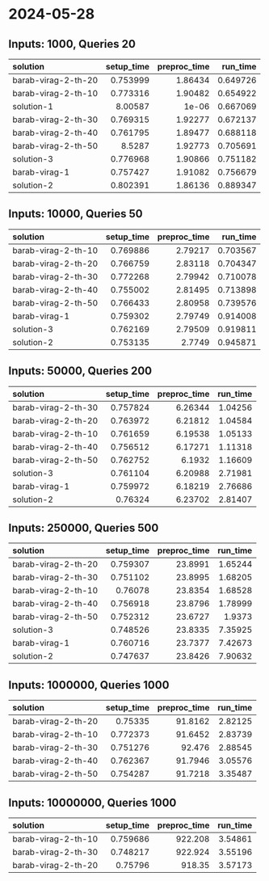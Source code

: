 # 2024-05-28

## Inputs: 1000, Queries 20

| solution            |   setup_time |   preproc_time |   run_time |
|:--------------------|-------------:|---------------:|-----------:|
| barab-virag-2-th-20 |     0.753999 |        1.86434 |   0.649726 |
| barab-virag-2-th-10 |     0.773316 |        1.90482 |   0.654922 |
| solution-1          |     8.00587  |        1e-06   |   0.667069 |
| barab-virag-2-th-30 |     0.769315 |        1.92277 |   0.672137 |
| barab-virag-2-th-40 |     0.761795 |        1.89477 |   0.688118 |
| barab-virag-2-th-50 |     8.5287   |        1.92773 |   0.705691 |
| solution-3          |     0.776968 |        1.90866 |   0.751182 |
| barab-virag-1       |     0.757427 |        1.91082 |   0.756679 |
| solution-2          |     0.802391 |        1.86136 |   0.889347 |

## Inputs: 10000, Queries 50

| solution            |   setup_time |   preproc_time |   run_time |
|:--------------------|-------------:|---------------:|-----------:|
| barab-virag-2-th-10 |     0.769886 |        2.79217 |   0.703567 |
| barab-virag-2-th-20 |     0.766759 |        2.83118 |   0.704347 |
| barab-virag-2-th-30 |     0.772268 |        2.79942 |   0.710078 |
| barab-virag-2-th-40 |     0.755002 |        2.81495 |   0.713898 |
| barab-virag-2-th-50 |     0.766433 |        2.80958 |   0.739576 |
| barab-virag-1       |     0.759302 |        2.79749 |   0.914008 |
| solution-3          |     0.762169 |        2.79509 |   0.919811 |
| solution-2          |     0.753135 |        2.7749  |   0.945871 |

## Inputs: 50000, Queries 200

| solution            |   setup_time |   preproc_time |   run_time |
|:--------------------|-------------:|---------------:|-----------:|
| barab-virag-2-th-30 |     0.757824 |        6.26344 |    1.04256 |
| barab-virag-2-th-20 |     0.763972 |        6.21812 |    1.04584 |
| barab-virag-2-th-10 |     0.761659 |        6.19538 |    1.05133 |
| barab-virag-2-th-40 |     0.756512 |        6.17271 |    1.11318 |
| barab-virag-2-th-50 |     0.762752 |        6.1932  |    1.16609 |
| solution-3          |     0.761104 |        6.20988 |    2.71981 |
| barab-virag-1       |     0.759972 |        6.18219 |    2.76686 |
| solution-2          |     0.76324  |        6.23702 |    2.81407 |

## Inputs: 250000, Queries 500

| solution            |   setup_time |   preproc_time |   run_time |
|:--------------------|-------------:|---------------:|-----------:|
| barab-virag-2-th-20 |     0.759307 |        23.8991 |    1.65244 |
| barab-virag-2-th-30 |     0.751102 |        23.8995 |    1.68205 |
| barab-virag-2-th-10 |     0.76078  |        23.8354 |    1.68528 |
| barab-virag-2-th-40 |     0.756918 |        23.8796 |    1.78999 |
| barab-virag-2-th-50 |     0.752312 |        23.6727 |    1.9373  |
| solution-3          |     0.748526 |        23.8335 |    7.35925 |
| barab-virag-1       |     0.760716 |        23.7377 |    7.42673 |
| solution-2          |     0.747637 |        23.8426 |    7.90632 |

## Inputs: 1000000, Queries 1000

| solution            |   setup_time |   preproc_time |   run_time |
|:--------------------|-------------:|---------------:|-----------:|
| barab-virag-2-th-20 |     0.75335  |        91.8162 |    2.82125 |
| barab-virag-2-th-10 |     0.772373 |        91.6452 |    2.83739 |
| barab-virag-2-th-30 |     0.751276 |        92.476  |    2.88545 |
| barab-virag-2-th-40 |     0.762367 |        91.7946 |    3.05576 |
| barab-virag-2-th-50 |     0.754287 |        91.7218 |    3.35487 |

## Inputs: 10000000, Queries 1000

| solution            |   setup_time |   preproc_time |   run_time |
|:--------------------|-------------:|---------------:|-----------:|
| barab-virag-2-th-10 |     0.759686 |        922.208 |    3.54861 |
| barab-virag-2-th-30 |     0.748217 |        922.924 |    3.55196 |
| barab-virag-2-th-20 |     0.75796  |        918.35  |    3.57173 |